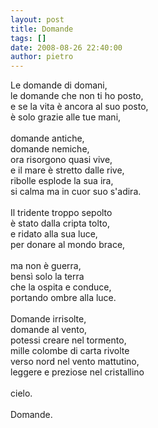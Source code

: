 ```yaml
---
layout: post
title: Domande
tags: []
date: 2008-08-26 22:40:00
author: pietro
---
```

Le domande di domani,<br/>le domande che non ti ho posto,<br/>e se la vita è ancora al suo posto,<br/>è solo grazie alle tue mani,<br/><br/>domande antiche,<br/>domande nemiche,<br/>ora risorgono quasi vive,<br/>e il mare è stretto dalle rive,<br/>ribolle esplode la sua ira,<br/>si calma ma in cuor suo s'adira.<br/><br/>Il tridente troppo sepolto<br/>è stato dalla cripta tolto,<br/>e ridato alla sua luce,<br/>per donare al mondo brace,<br/><br/>ma non è guerra,<br/>bensì solo la terra<br/>che la ospita e conduce,<br/>portando ombre alla luce.<br/><br/>Domande irrisolte,<br/>domande al vento,<br/>potessi creare nel tormento,<br/>mille colombe di carta rivolte<br/>verso nord nel vento mattutino,<br/>leggere e preziose nel cristallino<br/><br/>cielo.<br/><br/>Domande.
